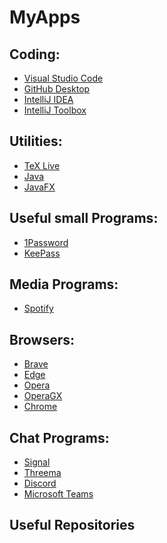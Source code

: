 # MyApps
## Coding:
- [Visual Studio Code](https://code.visualstudio.com/download)
- [GitHub Desktop](https://desktop.github.com)
- [IntelliJ IDEA](https://www.jetbrains.com/de-de/idea/download)
- [IntelliJ Toolbox](https://www.jetbrains.com/de-de/toolbox-app/)

## Utilities:
- [TeX Live](https://www.tug.org/texlive/)
- [Java](https://www.oracle.com/java/technologies/downloads/)
- [JavaFX](https://gluonhq.com/products/javafx/)

## Useful small Programs:
- [1Password](https://1password.com/downloads)
- [KeePass](https://keepass.info/download.html)

## Media Programs:
- [Spotify](https://www.spotify.com/download/)

## Browsers:
- [Brave]()
- [Edge]()
- [Opera]()
- [OperaGX]()
- [Chrome]()

## Chat Programs:
- [Signal]()
- [Threema]()
- [Discord]()
- [Microsoft Teams]()

## Useful Repositories